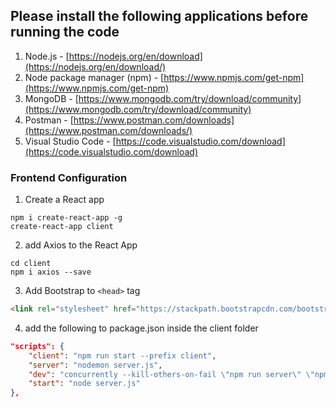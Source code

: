 ## Please install the following applications before running the code

1. Node.js - [https://nodejs.org/en/download](https://nodejs.org/en/download/)
2. Node package manager (npm) - [https://www.npmjs.com/get-npm](https://www.npmjs.com/get-npm)
3. MongoDB - [https://www.mongodb.com/try/download/community](https://www.mongodb.com/try/download/community)
4. Postman - [https://www.postman.com/downloads](https://www.postman.com/downloads/)
5. Visual Studio Code - [https://code.visualstudio.com/download](https://code.visualstudio.com/download)


### Frontend Configuration

1. Create a React app

```
npm i create-react-app -g
create-react-app client
```

2. add Axios to the React App

```
cd client
npm i axios --save
```

3. Add Bootstrap to `<head>` tag 

```html
<link rel="stylesheet" href="https://stackpath.bootstrapcdn.com/bootstrap/4.1.3/css/bootstrap.min.css" integrity="sha384-MCw98/SFnGE8fJT3GXwEOngsV7Zt27NXFoaoApmYm81iuXoPkFOJwJ8ERdknLPMO" crossorigin="anonymous">
```

4. add the following to package.json inside the client folder

```json
"scripts": {
    "client": "npm run start --prefix client",
    "server": "nodemon server.js",
    "dev": "concurrently --kill-others-on-fail \"npm run server\" \"npm run client\"",
    "start": "node server.js"
},
```
